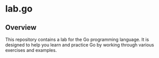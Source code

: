 # lab.go

## Overview

This repository contains a lab for the Go programming language. It is designed to help you learn and practice Go by working through various exercises and examples.
